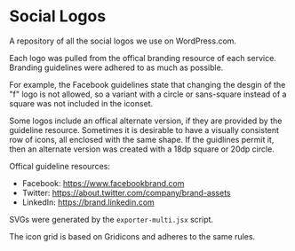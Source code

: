 # Social Logos
A repository of all the social logos we use on WordPress.com.

Each logo was pulled from the offical branding resource of each service. Branding guidelines were adhered to as much as possible. 

For example, the Facebook guidelines state that changing the desgin of the "f" logo is not allowed, so a variant with a circle or sans-square instead of a square was not included in the iconset.

Some logos include an offical alternate version, if they are provided by the guideline resource. Sometimes it is desirable to have a visually consistent row of icons, all enclosed with the same shape. If the guidlines permit it, then an alternate version was created with a 18dp square or 20dp circle.

Offical guideline resources:

- Facebook: https://www.facebookbrand.com
- Twitter: https://about.twitter.com/company/brand-assets
- LinkedIn: https://brand.linkedin.com

SVGs were generated by the `exporter-multi.jsx` script.

The icon grid is based on Gridicons and adheres to the same rules.

